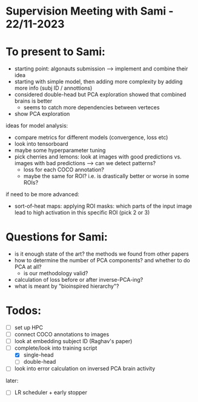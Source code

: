 # Supervision Meeting with Sami - 22/11-2023

# To present to Sami:
- starting point: algonauts submission --> implement and combine their idea
- starting with simple model, then adding more complexity by adding more info (subj ID / annottions)
- considered double-head but PCA exploration showed that combined brains is better
	- seems to catch more dependencies between verteces
- show PCA exploration


ideas for model analysis:
- compare metrics for different models (convergence, loss etc)
- look into tensorboard
- maybe some hyperparameter tuning
- pick cherries and lemons: look at images with good predictions vs. images with bad predictions --> can we detect patterns?
	- loss for each COCO annotation?
	- maybe the same for ROI? i.e. is drastically better or worse in some ROIs?

if need to be more advanced:
- sort-of-heat maps: applying ROI masks: which parts of the input image lead to high activation in this specific ROI (pick 2 or 3)


# Questions for Sami:
- is it enough state of the art? the methods we found from other papers
- how to determine the number of PCA components? and whether to do PCA at all?
	- is our methodology valid?
- calculation of loss before or after inverse-PCA-ing?
- what is meant by "bioinspired hierarchy"?

# Todos:
- [ ] set up HPC
- [ ] connect COCO annotations to images
- [ ] look at embedding subject ID (Raghav's paper)
- [ ] complete/look into training script
	- [x] single-head
	- [ ] double-head
- [ ] look into error calculation on inversed PCA brain activity

later:
- [ ] LR scheduler + early stopper